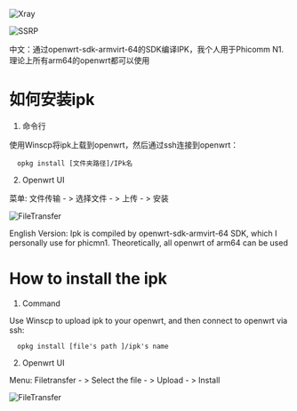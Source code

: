 ![Xray](https://github.com/mingxiaoyu/lede-ssr-plus/workflows/Xray/badge.svg)

![SSRP](https://github.com/mingxiaoyu/lede-ssr-plus/workflows/SSRP/badge.svg)

中文：通过openwrt-sdk-armvirt-64的SDK编译IPK，我个人用于Phicomm N1.理论上所有arm64的openwrt都可以使用
# 如何安装ipk

1. 命令行

使用Winscp将ipk上载到openwrt，然后通过ssh连接到openwrt：

```console
  opkg install [文件夹路径]/IPk名
```
2. Openwrt UI

菜单: 文件传输 - > 选择文件 - >  上传 - > 安装

![FileTransfer](https://github.com/mingxiaoyu/lede-ssr-plus/blob/main/imgs/opkg_install.PNG?raw=true)

English Version: Ipk is compiled by openwrt-sdk-armvirt-64 SDK, which I personally use for phicmn1. Theoretically, all openwrt of arm64 can be used

# How to install the ipk

1. Command

Use Winscp to upload ipk to your openwrt, and then connect to openwrt via ssh:
```console
  opkg install [file's path ]/ipk's name
```
2. Openwrt UI

Menu: Filetransfer - > Select the file - >  Upload - > Install

![FileTransfer](https://github.com/mingxiaoyu/lede-ssr-plus/blob/main/imgs/opkg_install.PNG?raw=true)
